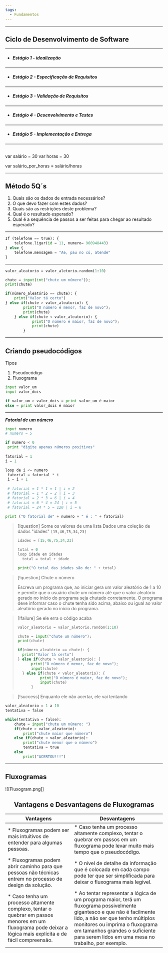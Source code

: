 ```yaml
---
tags:
  - Fundamentos
---
```


---- 
## Ciclo de Desenvolvimento de Software
--- 
- ##### Estágio 1 - idealização


--- 
- ##### Estágio 2 - Especificação de Requisitos


--- 
- ##### Estágio 3 - Validação de Requisitos


--- 
- ##### Estágio 4 - Desenvolvimento e Testes


--- 
- ##### Estágio 5 - Implementação e Entrega



---- 

## 

var  salário = 30
var  horas = 30


var salário_por_horas = salário/horas


--- 
## Método 5Q´s 

1. Quais são os dados de entrada necessários?
2. O que devo fazer com estes dados?
3. Quais são as restrições deste problema?
4. Qual é o resultado esperado?
5. Qual é a sequência de passos a ser feitas para chegar ao resultado esperado?

--- 
```python
If (telefone == true): {
	telefone.ligar(id = 11, numero= 960948443)
} else {
	telefone.mensagem = "Ae, pau no cú, atende"
}
```

---

```python
valor_aleatorio = valor_aletorio.random(1:10)

chute = input(int("chute um número"));
print(chute)

if(número_aleatório == chute): {
	print("Valor tá certo")
} else if(chute > valor_aleatorio): {
		print("O número é menor, faz de novo");
		print(chute)
	} else if(chute < valor_aleatorio): {
			print("O número é maior, faz de novo");
			print(chute)
		} 

```

---- 
## Criando pseudocódigos

Tipos
1. Pseudocódigo
2. Fluxograma


```python
input valor_um
input valor_dois

if valor_um > valor_dois = print valor_um é maior
else = print valor_dois é maior
```

---

***Fatorial de um número***
``` Python
input numero
# numero = 5

if numero < 0
 print "digite apenas números positivos"
 
fatorial = 1
i = 1 

loop de i <= numero 
 fatorial = fatorial * i
 i = i + 1
 
 # fatorial = 1 * 1 = 1 | i = 2
 # fatorial = 1 * 2 = 2 | i = 3
 # fatorial = 2 * 3 = 6 | i = 4
 # fatorial = 6 * 4 = 24 | i = 5
 # fatorial = 24 * 5 = 120 | i = 6
 
print ("O fatorial de" + numero + " é : " + fatorial)
```

> [!question] Some os valores de uma lista
> Dados uma coleção de dados "idades" `[15,46,75,34,23]`
> ```python
> idades = [15,46,75,34,23]
>
> total = 0
> loop idade em idades
>	total = total + idade
>
> print("O total das idades são de: " + total)
> ```

> [!question] Chute o número 
>
> Escreva um programa que, ao iniciar gera um valor
aleatório de 1 a 10 e permite que o usuário chute um
número até que o valor aleatório gerado no início do
programa seja chutado corretamente. O programa deve
informar caso o chute tenha sido acima, abaixo ou igual
ao valor aleatório gerado no início do programa.

> [!failure] Se ele erra o código acaba
> ```python
> valor_aleatorio = valor_aletorio.random(1:10)
>
> chute = input("chute um número");
> print(chute)
>
> if(número_aleatório == chute): {
>	print("Valor tá certo")
> } else if(chute > valor_aleatorio): {
>		print("O número é menor, faz de novo");
>		input(chute)
>	} else if(chute < valor_aleatorio): {
>			print("O número é maior, faz de novo");
>			input(chute)
>		} 
> ```

> [!success] Enquanto ele não acertar, ele vai tentando

```python
valor_aleatorio = 1 a 10
tentativa = false

while(tentativa = false):
	chute = input("chute um número: ")
	if(chute > valor_aleatorio):
		print("chute maior que número")
	else if(chute < valor_aleatorio):
		print("chute menor que o número")
		tentativa = true
	else
		print("ACERTOU!!!")
```

---

## Fluxogramas

![[Fluxogram.png]]


<h2 align="center"> Vantagens e Desvantagens de Fluxogramas </h2>

| Vantagens                                                                                                                                                    | Desvantagens                                                                                                                                                                                                                                                                            |
| ------------------------------------------------------------------------------------------------------------------------------------------------------------ | --------------------------------------------------------------------------------------------------------------------------------------------------------------------------------------------------------------------------------------------------------------------------------------- |
| * Fluxogramas podem ser mais intuitivos de entender para algumas pessoas.                                                                                    | * Caso tenha um processo altamente complexo, tentar o quebrar em passos em um fluxograma pode levar muito mais tempo que o pseudocódigo.                                                                                                                                                |
| * Fluxogramas podem abrir caminho para que pessoas não técnicas entrem no processo de design da  solução.                                                    | * O nível de detalhe da informação que é colocada em cada campo pode ter que ser simplificada para deixar o fluxograma mais legível.                                                                                                                                                    |
| * Caso tenha um processo altamente complexo, tentar o quebrar em passos menores em um fluxograma pode deixar a lógica mais explícita e de fácil compreensão. | * Ao tentar representar a lógica de um programa maior, terá um fluxograma possivelmente gigantesco e que não é facilmente lido, a não ser que tenho múltiplos monitores ou imprima o fluxograma em tamanhos grandes o suficiente para serem lidos em uma mesa no trabalho, por exemplo. |                                                                                                                                                                                                                                                                                         |

